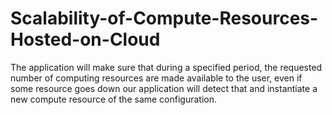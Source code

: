 # Scalability-of-Compute-Resources-Hosted-on-Cloud
The application will make sure that during a specified period, the requested number of computing resources are made available to the user, even if some resource goes down our application will detect that and instantiate a new compute resource of the same configuration.
